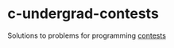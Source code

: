 # c-undergrad-contests

Solutions to problems for programming [contests](http://olymp1.vdi.mipt.ru/)